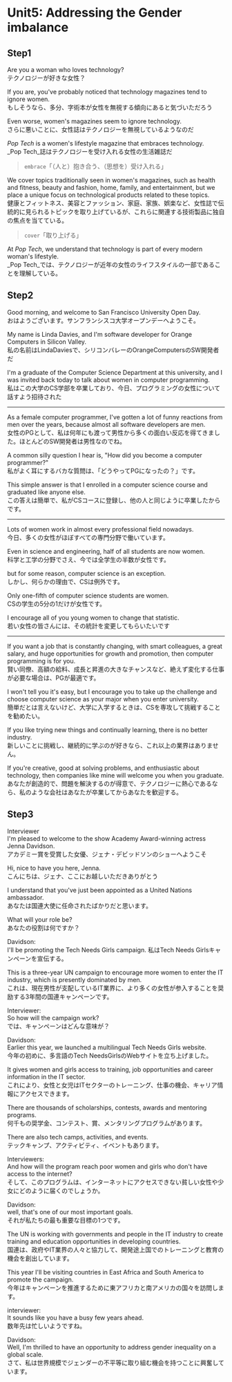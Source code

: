 # Unit5: Addressing the Gender imbalance

## Step1

Are you a woman who loves technology?  
テクノロジーが好きな女性？

If you are, you've probably noticed that technology magazines tend to ignore women.  
もしそうなら、多分、字術本が女性を無視する傾向にあると気づいただろう

Even worse, women's magazines seem to ignore technology.  
さらに悪いことに、女性誌はテクノロジーを無視しているようなのだ

_Pop Tech_ is a women's lifestyle magazine that embraces technology.  
_Pop Tech_誌はテクノロジーを受け入れる女性の生活雑誌だ

> `embrace`「（人と）抱き合う、（思想を）受け入れる」

We cover topics traditionally seen in women's magazines, such as health and fitness, beauty and fashion, home, family, and entertainment, but we place a unique focus on technological products related to these topics.  
健康とフィットネス、美容とファッション、家庭、家族、娯楽など、女性誌で伝統的に見られるトピックを取り上げているが、これらに関連する技術製品に独自の焦点を当てている。

> `cover`「取り上げる」

At _Pop Tech_, we understand that technology is part of every modern woman's lifestyle.  
_Pop Tech_では、テクノロジーが近年の女性のライフスタイルの一部であることを理解している。

## Step2

Good morning, and welcome to San Francisco University Open Day.  
おはようございます。サンフランシスコ大学オープンデーへようこそ。

My name is Linda Davies, and I'm software developer for Orange Computers in Silicon Valley.  
私の名前はLindaDaviesで、シリコンバレーのOrangeComputersのSW開発者だ

I'm a graduate of the Computer Science Department at this university, and I was invited back today to talk about women in computer programming.  
私はこの大学のCS学部を卒業しており、今日、プログラミングの女性について話すよう招待された

---

As a female computer programmer, I've gotten a lot of funny reactions from men over the years, because almost all software developers are men.  
女性のPGとして、私は何年にも渡って男性から多くの面白い反応を得てきました。ほとんどのSW開発者は男性なのでね。

A common silly question I hear is, "How did you become a computer programmer?"  
私がよく耳にするバカな質問は、「どうやってPGになったの？」です。

This simple answer is that I enrolled in a computer science course and graduated like anyone else.  
この答えは簡単で、私がCSコースに登録し、他の人と同じように卒業したからです。

---

Lots of women work in almost every professional field nowadays.  
今日、多くの女性がほぼすべての専門分野で働いています。

Even in science and engineering, half of all students are now women.  
科学と工学の分野でさえ、今では全学生の半数が女性です。

but for some reason, computer science is an exception.  
しかし、何らかの理由で、CSは例外です。

Only one-fifth of computer science students are women.  
CSの学生の5分の1だけが女性です。

I encourage all of you young women to change that statistic.  
若い女性の皆さんには、その統計を変更してもらいたいです

---

If you want a job that is constantly changing, with smart colleagues, a great salary, and huge opportunities for growth and promotion, then computer programming is for you.  
賢い同僚、高額の給料、成長と昇進の大きなチャンスなど、絶えず変化する仕事が必要な場合は、PGが最適です。

I won't tell you it's easy, but I encourage you to take up the challenge and choose computer science as your major when you enter university.  
簡単だとは言えないけど、大学に入学するときは、CSを専攻して挑戦することを勧めたい。

If you like trying new things and continually learning, there is no better industry.  
新しいことに挑戦し、継続的に学ぶのが好きなら、これ以上の業界はありません。

If you're creative, good at solving problems, and enthusiastic about technology, then companies like mine will welcome you when you graduate.  
あなたが創造的で、問題を解決するのが得意で、テクノロジーに熱心であるなら、私のような会社はあなたが卒業してからあなたを歓迎する。

## Step3

Interviewer  
I'm pleased to welcome to the show Academy Award-winning actress Jenna Davidson.  
アカデミー賞を受賞した女優、ジェナ・デビッドソンのショーへようこそ

Hi, nice to have you here, Jenna.  
こんにちは、ジェナ、ここにお越しいただきありがとう

I understand that you've just been appointed as a United Nations ambassador.  
あなたは国連大使に任命されたばかりだと思います。

What will your role be?  
あなたの役割は何ですか？

Davidson:  
I'll be promoting the Tech Needs Girls campaign.
私はTech Needs Girlsキャンペーンを宣伝する。

This is a three-year UN campaign to encourage more women to enter the IT industry, which is presently dominated by men.  
これは、現在男性が支配しているIT業界に、より多くの女性が参入することを奨励する3年間の国連キャンペーンです。

Interviewer:  
So how will the campaign work?  
では、キャンペーンはどんな意味が？

Davidson:  
Earlier this year, we launched a multilingual Tech Needs Girls website.  
今年の初めに、多言語のTech NeedsGirlsのWebサイトを立ち上げました。

It gives women and girls access to training, job opportunities and career information in the IT sector.  
これにより、女性と女児はITセクターのトレーニング、仕事の機会、キャリア情報にアクセスできます。

There are thousands of scholarships, contests, awards and mentoring programs.  
何千もの奨学金、コンテスト、賞、メンタリングプログラムがあります。

There are also tech camps, activities, and events.  
テックキャンプ、アクティビティ、イベントもあります。

Interviewers:  
And how will the program reach poor women and girls who don't have access to the internet?  
そして、このプログラムは、インターネットにアクセスできない貧しい女性や少女にどのように届くのでしょうか。

Davidson:  
well, that's one of our most important goals.  
それが私たちの最も重要な目標の1つです。

The UN is working with governments and people in the IT industry to create training and education opportunities in developing countries.  
国連は、政府やIT業界の人々と協力して、開発途上国でのトレーニングと教育の機会を創出しています。

This year I'll be visiting countries in East Africa and South America to promote the campaign.  
今年はキャンペーンを推進するために東アフリカと南アメリカの国々を訪問します。

interviewer:  
It sounds like you have a busy few years ahead.  
数年先は忙しいようですね。

Davidson:  
Well, I'm thrilled to have an opportunity to address gender inequality on a global scale.  
さて、私は世界規模でジェンダーの不平等に取り組む機会を持つことに興奮しています。
